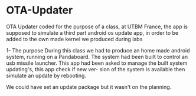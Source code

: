 OTA-Updater
===========

OTA Updater coded for the purpose of a class, at UTBM France, the app
is supposed to simulate a third part android os update app, in order
to be added to the own made kernel we produced during labs

1- The purpose
During this class we had to produce an home made android system, running on a Pandaboard.
The system had been built to control an usb missile launcher. 
This app had been asked to manage the built system updating's, this app check if new ver-
sion of the system is available then simulate an update by rebooting.

We could have set an update package but it wasn't on the planning.
